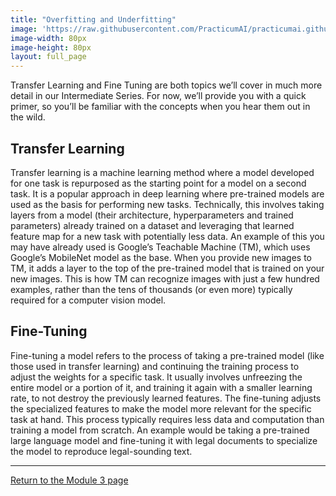 ```yaml
---
title: "Overfitting and Underfitting"
image: 'https://raw.githubusercontent.com/PracticumAI/practicumai.github.io/main/images/icons/practicumai_deep_learning.png'
image-width: 80px
image-height: 80px
layout: full_page
---
```


Transfer Learning and Fine Tuning are both topics we’ll cover in much more detail in our Intermediate Series. For now, we’ll provide you with a quick primer, so you’ll be familiar with the concepts when you hear them out in the wild.

## Transfer Learning

Transfer learning is a machine learning method where a model developed for one task is repurposed as the starting point for a model on a second task. It is a popular approach in deep learning where pre-trained models are used as the basis for performing new tasks. Technically, this involves taking layers from a model (their architecture, hyperparameters and trained parameters) already trained on a dataset and leveraging that learned feature map for a new task with potentially less data. An example of this you may have already used is Google’s Teachable Machine (TM), which uses Google’s MobileNet model as the base. When you provide new images to TM, it adds a layer to the top of the pre-trained model that is trained on your new images. This is how TM can recognize images with just a few hundred examples, rather than the tens of thousands (or even more) typically required for a computer vision model.

## Fine-Tuning

Fine-tuning a model refers to the process of taking a pre-trained model (like those used in transfer learning) and continuing the training process to adjust the weights for a specific task. It usually involves unfreezing the entire model or a portion of it, and training it again with a smaller learning rate, to not destroy the previously learned features. The fine-tuning adjusts the specialized features to make the model more relevant for the specific task at hand. This process typically requires less data and computation than training a model from scratch. An example would be taking a pre-trained large language model and fine-tuning it with legal documents to specialize the model to reproduce legal-sounding text.

---

[Return to the Module 3 page](/deep_learning/03_how_to_tune_your_models/)